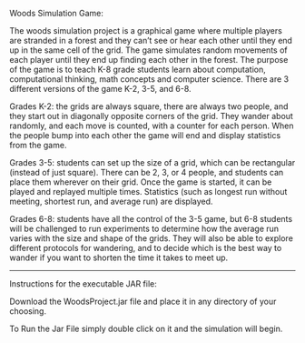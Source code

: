 Woods Simulation Game:

The woods simulation project is a graphical game where multiple players are stranded in a forest and they can’t see or hear each other until they end up in the same cell of the grid. The game simulates random movements of each player until they end up finding each other in the forest. The purpose of the game is to teach K-8 grade students learn about computation, computational thinking, math concepts and computer science. There are 3 different versions of the game K-2, 3-5, and 6-8. 

Grades K-2: the grids are always square, there are always two people, and they start out in diagonally opposite corners of the grid. They wander about randomly, and each move is counted, with a counter for each person. When the people bump into each other the game will end and display statistics from the game.

Grades 3-5: students can set up the size of a grid, which can be rectangular (instead of just square). There can be 2, 3, or 4 people, and students can place them wherever on their grid. Once the game is started, it can be played and replayed multiple times. Statistics (such as longest run without meeting, shortest run, and average run) are displayed. 

Grades 6-8: students have all the control of the 3-5 game, but 6-8 students will be challenged to run experiments to determine how the average run varies with the size and shape of the grids. They will also be able to explore different protocols for wandering, and to decide which is the best way to wander if you want to shorten the time it takes to meet up. 


------------------------------------------------------------------------------------------------------------------------------------------------------------------
Instructions for the executable JAR file:

Download the WoodsProject.jar file and place it in any directory of your choosing. 

To Run the Jar File simply double click on it and the simulation will begin.









